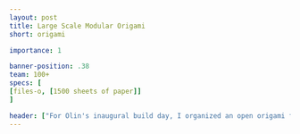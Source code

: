 ```yaml
---
layout: post
title: Large Scale Modular Origami
short: origami

importance: 1

banner-position: .38
team: 100+
specs: [
[files-o, [1500 sheets of paper]]
]

header: ["For Olin's inaugural build day, I organized an open origami folding party.", "Almost all the participants stopped by to fold a few modules, which we assembled into many polyhedra of varying size and complexity."]
---
```


